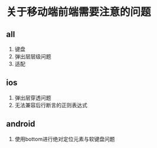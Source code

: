 # 关于移动端前端需要注意的问题
## all
1. 键盘
2. 弹出层层级问题
3. 适配

## ios
1. 弹出层穿透问题
2. 无法兼容后行断言的正则表达式

## android
1. 使用bottom进行绝对定位元素与软键盘问题